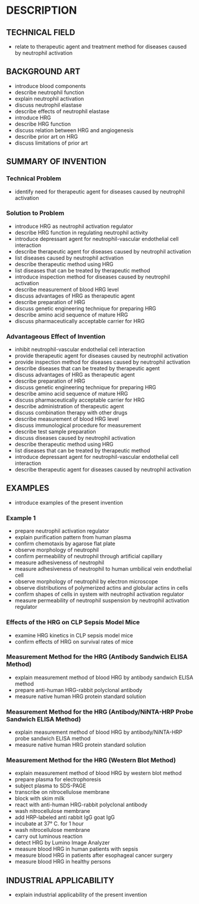 # DESCRIPTION

## TECHNICAL FIELD

- relate to therapeutic agent and treatment method for diseases caused by neutrophil activation

## BACKGROUND ART

- introduce blood components
- describe neutrophil function
- explain neutrophil activation
- discuss neutrophil elastase
- describe effects of neutrophil elastase
- introduce HRG
- describe HRG function
- discuss relation between HRG and angiogenesis
- describe prior art on HRG
- discuss limitations of prior art

## SUMMARY OF INVENTION

### Technical Problem

- identify need for therapeutic agent for diseases caused by neutrophil activation

### Solution to Problem

- introduce HRG as neutrophil activation regulator
- describe HRG function in regulating neutrophil activity
- introduce depressant agent for neutrophil-vascular endothelial cell interaction
- describe therapeutic agent for diseases caused by neutrophil activation
- list diseases caused by neutrophil activation
- describe therapeutic method using HRG
- list diseases that can be treated by therapeutic method
- introduce inspection method for diseases caused by neutrophil activation
- describe measurement of blood HRG level
- discuss advantages of HRG as therapeutic agent
- describe preparation of HRG
- discuss genetic engineering technique for preparing HRG
- describe amino acid sequence of mature HRG
- discuss pharmaceutically acceptable carrier for HRG

### Advantageous Effect of Invention

- inhibit neutrophil-vascular endothelial cell interaction
- provide therapeutic agent for diseases caused by neutrophil activation
- provide inspection method for diseases caused by neutrophil activation
- describe diseases that can be treated by therapeutic agent
- discuss advantages of HRG as therapeutic agent
- describe preparation of HRG
- discuss genetic engineering technique for preparing HRG
- describe amino acid sequence of mature HRG
- discuss pharmaceutically acceptable carrier for HRG
- describe administration of therapeutic agent
- discuss combination therapy with other drugs
- describe measurement of blood HRG level
- discuss immunological procedure for measurement
- describe test sample preparation
- discuss diseases caused by neutrophil activation
- describe therapeutic method using HRG
- list diseases that can be treated by therapeutic method
- introduce depressant agent for neutrophil-vascular endothelial cell interaction
- describe therapeutic agent for diseases caused by neutrophil activation

## EXAMPLES

- introduce examples of the present invention

### Example 1

- prepare neutrophil activation regulator
- explain purification pattern from human plasma
- confirm chemotaxis by agarose flat plate
- observe morphology of neutrophil
- confirm permeability of neutrophil through artificial capillary
- measure adhesiveness of neutrophil
- measure adhesiveness of neutrophil to human umbilical vein endothelial cell
- observe morphology of neutrophil by electron microscope
- observe distributions of polymerized actins and globular actins in cells
- confirm shapes of cells in system with neutrophil activation regulator
- measure permeability of neutrophil suspension by neutrophil activation regulator

### Effects of the HRG on CLP Sepsis Model Mice

- examine HRG kinetics in CLP sepsis model mice
- confirm effects of HRG on survival rates of mice

### Measurement Method for the HRG (Antibody Sandwich ELISA Method)

- explain measurement method of blood HRG by antibody sandwich ELISA method
- prepare anti-human HRG-rabbit polyclonal antibody
- measure native human HRG protein standard solution

### Measurement Method for the HRG (Antibody/NiNTA-HRP Probe Sandwich ELISA Method)

- explain measurement method of blood HRG by antibody/NiNTA-HRP probe sandwich ELISA method
- measure native human HRG protein standard solution

### Measurement Method for the HRG (Western Blot Method)

- explain measurement method of blood HRG by western blot method
- prepare plasma for electrophoresis
- subject plasma to SDS-PAGE
- transcribe on nitrocellulose membrane
- block with skim milk
- react with anti-human HRG-rabbit polyclonal antibody
- wash nitrocellulose membrane
- add HRP-labeled anti rabbit IgG goat IgG
- incubate at 37° C. for 1 hour
- wash nitrocellulose membrane
- carry out luminous reaction
- detect HRG by Lumino Image Analyzer
- measure blood HRG in human patients with sepsis
- measure blood HRG in patients after esophageal cancer surgery
- measure blood HRG in healthy persons

## INDUSTRIAL APPLICABILITY

- explain industrial applicability of the present invention

